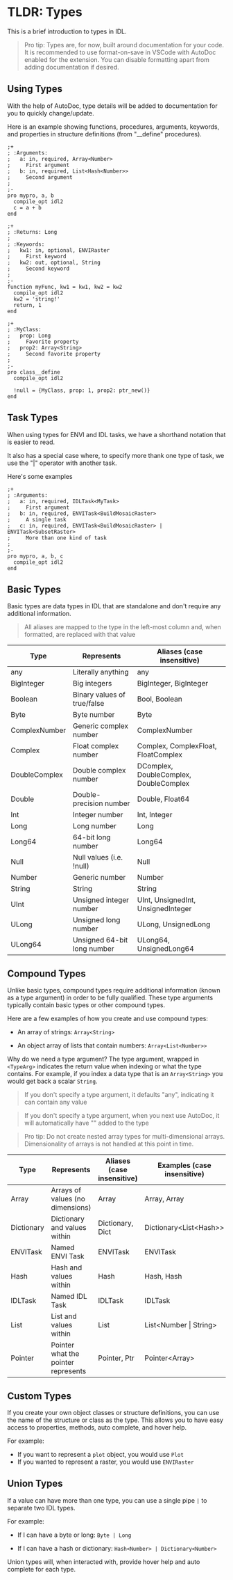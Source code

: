 # TLDR: Types

This is a brief introduction to types in IDL.

> Pro tip: Types are, for now, built around documentation for your code. It is recommended to use format-on-save in VSCode with AutoDoc enabled for the extension. You can disable formatting apart from adding documentation if desired.

## Using Types

With the help of AutoDoc, type details will be added to documentation for you to quickly change/update.

Here is an example showing functions, procedures, arguments, keywords, and properties in structure definitions (from "\_\_define" procedures).

```idl
;+
; :Arguments:
;   a: in, required, Array<Number>
;     First argument
;   b: in, required, List<Hash<Number>>
;     Second argument
;
;-
pro mypro, a, b
  compile_opt idl2
  c = a + b
end

;+
; :Returns: Long
;
; :Keywords:
;   kw1: in, optional, ENVIRaster
;     First keyword
;   kw2: out, optional, String
;     Second keyword
;
;-
function myFunc, kw1 = kw1, kw2 = kw2
  compile_opt idl2
  kw2 = 'string!'
  return, 1
end

;+
; :MyClass:
;   prop: Long
;     Favorite property
;   prop2: Array<String>
;     Second favorite property
;
;-
pro class__define
  compile_opt idl2

  !null = {MyClass, prop: 1, prop2: ptr_new()}
end
```

## Task Types

When using types for ENVI and IDL tasks, we have a shorthand notation that is easier to read.

It also has a special case where, to specify more thank one type of task, we use the "|" operator with another task.

Here's some examples

```idl
;+
; :Arguments:
;   a: in, required, IDLTask<MyTask>
;     First argument
;   b: in, required, ENVITask<BuildMosaicRaster>
;     A single task
;   c: in, required, ENVITask<BuildMosaicRaster> | ENVITask<SubsetRaster>
;     More than one kind of task
;
;-
pro mypro, a, b, c
  compile_opt idl2
end
```

## Basic Types

Basic types are data types in IDL that are standalone and don't require any additional information.

> All aliases are mapped to the type in the left-most column and, when formatted, are replaced with that value

| Type          | Represents                  | Aliases (case insensitive)             |
| ------------- | --------------------------- | -------------------------------------- |
| any           | Literally anything          | any                                    |
| BigInteger    | Big integers                | BigInteger, BigInteger                 |
| Boolean       | Binary values of true/false | Bool, Boolean                          |
| Byte          | Byte number                 | Byte                                   |
| ComplexNumber | Generic complex number      | ComplexNumber                          |
| Complex       | Float complex number        | Complex, ComplexFloat, FloatComplex    |
| DoubleComplex | Double complex number       | DComplex, DoubleComplex, DoubleComplex |
| Double        | Double-precision number     | Double, Float64                        |
| Int           | Integer number              | Int, Integer                           |
| Long          | Long number                 | Long                                   |
| Long64        | 64-bit long number          | Long64                                 |
| Null          | Null values (i.e. !null)    | Null                                   |
| Number        | Generic number              | Number                                 |
| String        | String                      | String                                 |
| UInt          | Unsigned integer number     | UInt, UnsignedInt, UnsignedInteger     |
| ULong         | Unsigned long number        | ULong, UnsignedLong                    |
| ULong64       | Unsigned 64-bit long number | ULong64, UnsignedLong64                |

## Compound Types

Unlike basic types, compound types require additional information (known as a type argument) in order to be fully qualified. These type arguments typically contain basic types or other compound types.

Here are a few examples of how you create and use compound types:

- An array of strings: `Array<String>`

- An object array of lists that contain numbers: `Array<List<Number>>`

Why do we need a type argument? The type argument, wrapped in `<TypeArg>` indicates the return value when indexing or what the type contains. For example, if you index a data type that is an `Array<String>` you would get back a scalar `String`.

> If you don't specify a type argument, it defaults "any", indicating it can contain any value

> If you don't specify a type argument, when you next use AutoDoc, it will automatically have "<any>" added to the type

> Pro tip: Do not create nested array types for multi-dimensional arrays. Dimensionality of arrays is not handled at this point in time.

| Type       | Represents                          | Aliases (case insensitive) | Examples (case insensitive) |
| ---------- | ----------------------------------- | -------------------------- | --------------------------- |
| Array      | Arrays of values (no dimensions)    | Array                      | Array<String>, Array<Hash>  |
| Dictionary | Dictionary and values within        | Dictionary, Dict           | Dictionary<List\<Hash\>>    |
| ENVITask   | Named ENVI Task                     | ENVITask                   | ENVITask<SubsetRaster>      |
| Hash       | Hash and values within              | Hash                       | Hash<Number>, Hash<List>    |
| IDLTask    | Named IDL Task                      | IDLTask                    | IDLTask<MyCustomTask>       |
| List       | List and values within              | List                       | List<Number \| String>      |
| Pointer    | Pointer what the pointer represents | Pointer, Ptr               | Pointer<Array<Number>>      |

## Custom Types

If you create your own object classes or structure definitions, you can use the name of the structure or class as the type. This allows you to have easy access to properties, methods, auto complete, and hover help.

For example:

- If you want to represent a `plot` object, you would use `Plot`
- If you wanted to represent a raster, you would use `ENVIRaster`

## Union Types

If a value can have more than one type, you can use a single pipe `|` to separate two IDL types.

For example:

- If I can have a byte or long: `Byte | Long`

- If I can have a hash or dictionary: `Hash<Number> | Dictionary<Number>`

Union types will, when interacted with, provide hover help and auto complete for each type.
